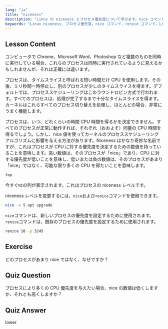 ```yaml
---
lang: "ja"
title: "niceness"
description: "Linux の niceness とプロセス優先度について学びます。nice コマンドと renice コマンドを理解し、プロセスの CPU 時間を管理します。システムパフォーマンスを向上させましょう！"
keywords: "Linux niceness, プロセス優先度，nice コマンド，renice コマンド，Linux チュートリアル，CPU スケジューリング，初心者向け Linux, Linux ガイド"
---
```


## Lesson Content

コンピュータで Chrome、Microsoft Word、Photoshop など複数のものを同時に実行している場合、これらのプロセスは同時に実行されているように見えるかもしれませんが、それは正確には違います。

プロセスは、タイムスライスと呼ばれる短い時間だけ CPU を使用します。その後、ミリ秒間一時停止し、別のプロセスが少しのタイムスライスを得ます。デフォルトでは、プロセススケジューリングはこのラウンドロビン方式で行われます。すべてのプロセスは、処理が完了するまで十分なタイムスライスを得ます。カーネルはこれらすべてのプロセス切り替えを処理し、ほとんどの場合、非常にうまく機能します。

プロセスは、いつ、どれくらいの時間 CPU 時間を得るかを決定できません。すべてのプロセスが正常に動作すれば、それぞれ（おおよそ）同量の CPU 時間を得るでしょう。しかし、nice 値を使ってカーネルのプロセススケジューリングアルゴリズムに影響を与える方法があります。Niceness はかなり奇妙な名前ですが、これはプロセスが CPU に対する優先度を決定するための数値を持っていることを意味します。高い数値は、そのプロセスが「nice」であり、CPU に対する優先度が低いことを意味し、低いまたは負の数値は、そのプロセスがあまり「nice」ではなく、可能な限り多くの CPU を得たいことを意味します。

```bash
top
```

今すぐ`NI`の列が表示されます。これはプロセスの niceness レベルです。

niceness レベルを変更するには、`nice`および`renice`コマンドを使用できます。

```bash
nice -n 5 apt upgrade
```

`nice`コマンドは、新しいプロセスの優先度を設定するために使用されます。`renice`コマンドは、既存のプロセスの優先度を設定するために使用されます。

```bash
renice 10 -p 3245
```

## Exercise

どのプロセスがあまり nice ではなく、なぜですか？

## Quiz Question

プロセスにより多くの CPU 優先度を与えたい場合、nice の数値は低くしますか、それとも高くしますか？

## Quiz Answer

lower
